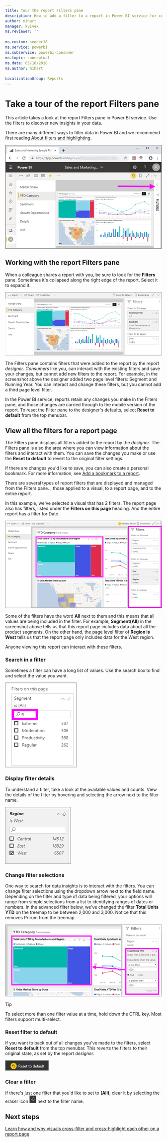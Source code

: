 ```yaml
---
title: Tour the report Filters pane
description: How to add a filter to a report in Power BI service for consumers
author: mihart
manager: kvivek
ms.reviewer: ''

ms.custom: seodec18
ms.service: powerbi
ms.subservice: powerbi-consumer
ms.topic: conceptual
ms.date: 05/10/2018
ms.author: mihart

LocalizationGroup: Reports
---
```

# Take a tour of the report Filters pane
This article takes a look at the report Filters pane in Power BI service. Use the filters to discover new insights in your data.

There are many different ways to filter data in Power BI and we recommend first reading [About filters and highlighting](../power-bi-reports-filters-and-highlighting.md).

![report in browser](media/end-user-report-filter/power-bi-browser-new2.png)

## Working with the report Filters pane
When a colleague shares a report with you, be sure to look for the **Filters** pane. Sometimes it's collapsed along the right edge of the report. Select it to expand it.   

![report in browser](media/end-user-report-filter/power-bi-filter-pane.png)

The Filters pane contains filters that were added to the report by the report *designer*. *Consumers* like you, can interact with the existing filters and save your changes, but cannot add new filters to the report. For example, in the screenshot above the designer added two page level filters: Segment and Running Year. You can interact and change these filters, but you cannot add a third page level filter.

In the Power BI service, reports retain any changes you make in the Filters pane, and those changes are carried through to the mobile version of the report. To reset the Filter pane to the designer's defaults, select **Reset to default** from the top menubar.     

## View all the filters for a report page
The Filters pane displays all filters added to the report by the  *designer*. The Filters pane is also the area where you can view information about the filters and interact with them. You can save the changes you make or use the **Reset to default** to revert to the original filter settings.

If there are changes you'd like to save, you can also create a personal bookmark.  For more information, see [Add a bookmark to a report](end-user-bookmarks.md).

There are several types of report filters that are displayed and managed from the Filters pane. , those applied to a visual, to a report page, and to the entire report.

In this example, we've selected a visual that has 2 filters. The report page also has filters, listed under the **Filters on this page** heading. And the entire report has a filter for Date.

![list of filters](media/end-user-report-filter/power-bi-all-filters2.png)

Some of the filters have the word **All** next to them and this means that all values are being included in the filter.  For example, **Segment(All)** in the screenshot above tells us that this report page includes data about all the product segments.  On the other hand, the page level filter of **Region is West** tells us that the report page only includes data for the West region.

Anyone viewing this report can interact with these filters.

### Search in a filter
Sometimes a filter can have a long list of values. Use the search box to find and select the value you want. 

![Search in a filter](media/end-user-report-filter/power-bi-fiter-search.png)

### Display filter details
To understand a filter, take a look at the available values and counts.  View the details of the filter by hovering and selecting the arrow next to the filter name. 
  
![shows Lindseys selected](media/end-user-report-filter/power-bi-expand-filter.png)

### Change filter selections
One way to search for data insights is to interact with the filters. You can change filter selections using the dropdown arrow next to the field name.  Depending on the filter and type of data being filtered, your options will range from simple selections from a list to identifying ranges of dates or numbers. In the advanced filter below, we've changed the filter **Total Units YTD** on the treemap to be between 2,000 and 3,000. Notice that this removes Prirum from the treemap. 
  
![shows Fashions Direct selected](media/end-user-report-filter/power-bi-filter-treemap.png)

> [!TIP]
> To select more than one filter value at a time, hold down the CTRL key. Most filters support multi-select. 

### Reset filter to default
If you want to back out of all changes you've made to the filters, select **Reset to default** from the top menubar.  This reverts the filters to their original state, as set by the report *designer*. 

![reset to default](media/end-user-report-filter/power-bi-reset-to-default.png)
    
### Clear a filter
If there's just one filter that you'd like to set to **(All)**, clear it by selecting the eraser icon ![ eraser icon ](media/end-user-report-filter/power-bi-eraser-icon.png) next to the filter name.
  
<!--  too much detail for consumers

## Types of filters: text field filters
### List mode
Ticking a checkbox either selects or deselects the value. The **All** checkbox can be used to toggle the state of all checkboxes on or off. The checkboxes represent all the available values for that field.  As you adjust the filter, the restatement updates to reflect your choices. 

![list mode filter](media/end-user-report-filter/power-bi-restatement-new.png)

Note how the restatement now says "is Mar, Apr or May".

### Advanced mode
Select **Advanced Filtering** to switch to advanced mode. Use the dropdown controls and text boxes to identify which fields to include. By choosing between **And** and **Or**, you can build complex filter expressions. Select the **Apply Filter** button when you've set the values you want.  

![advanced mode](media/end-user-report-filter/power-bi-advanced.png)

## Types of filters: numeric field filters
### List mode
If the values are finite, selecting the field name displays a list.  See **Text field filters** &gt; **List mode** above for help using checkboxes.   

### Advanced mode
If the values are infinite or represent a range, selecting the field name opens the advanced filter mode. Use the dropdown and text boxes to specify a range of values that you want to see. 

![advanced filter](media/end-user-report-filter/power-bi-dropdown-and-text.png)

By choosing between **And** and **Or**, you can build complex filter expressions. Select the **Apply Filter** button when you've set the values you want.

## Types of filters: date and time
### List mode
If the values are finite, selecting the field name displays a list.  See **Text field filters** &gt; **List mode** above for help using checkboxes.   

### Advanced mode
If the field values represent date or time, you can specify a start/end time when using Date/Time filters.  

![datetime filter](media/end-user-report-filter/pbi_date-time-filters.png)

-->

## Next steps
[Learn how and why visuals cross-filter and cross-highlight each other on a report page](end-user-interactions.md)